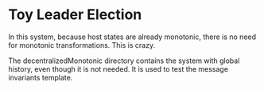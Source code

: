 # Toy Leader Election

In this system, because host states are already monotonic, there is no need for monotonic transformations.
This is crazy.

The decentralizedMonotonic directory contains the system with global history, even though it is not needed.
It is used to test the message invariants template.
